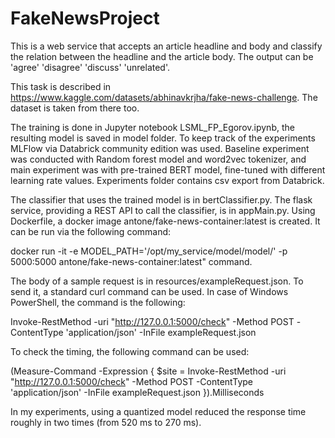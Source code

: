 # FakeNewsProject

This is a web service that accepts an article headline and body and classify the relation between the headline and the article body. The output can be 'agree' 'disagree' 'discuss' 'unrelated'.

This task is described in https://www.kaggle.com/datasets/abhinavkrjha/fake-news-challenge. The dataset is taken from there too.

The training is done in Jupyter notebook LSML_FP_Egorov.ipynb, the resulting model is saved in model folder. To keep track of the experiments MLFlow via Databrick community edition was used. Baseline experiment was conducted with Random forest model and word2vec tokenizer, and main experiment was with pre-trained BERT model, fine-tuned with different learning rate values. Experiments folder contains csv export from Databrick.

The classifier that uses the trained model is in bertClassifier.py. The flask service, providing a REST API to call the classifier, is in appMain.py. Using Dockerfile, a docker image antone/fake-news-container:latest is created. It can be run via the following command:

docker run -it -e MODEL_PATH='/opt/my_service/model/model/' -p 5000:5000 antone/fake-news-container:latest" command.

The body of a sample request is in resources/exampleRequest.json. To send it, a standard curl command can be used. In case of Windows PowerShell, the command is the following:

Invoke-RestMethod -uri "http://127.0.0.1:5000/check" -Method POST -ContentType 'application/json' -InFile exampleRequest.json

To check the timing, the following command can be used:

(Measure-Command -Expression { $site = Invoke-RestMethod -uri "http://127.0.0.1:5000/check" -Method POST -ContentType 'application/json' -InFile exampleRequest.json }).Milliseconds

In my experiments, using a quantized model reduced the response time roughly in two times (from 520 ms to 270 ms).
